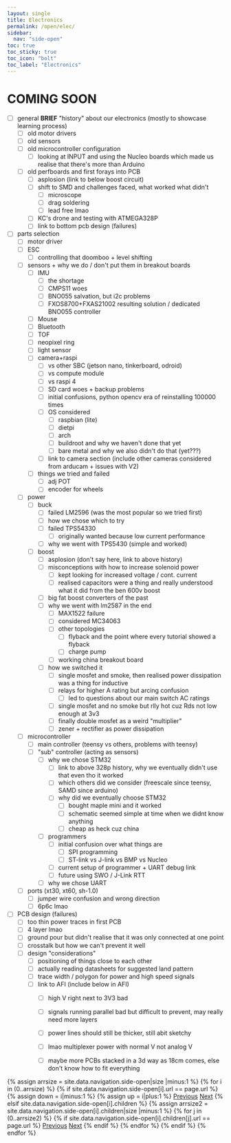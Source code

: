 ```yaml
---
layout: single
title: Electronics
permalink: /open/elec/
sidebar:
  nav: "side-open"
toc: true
toc_sticky: true
toc_icon: "bolt"
toc_label: "Electronics"
---
```


# COMING SOON

- [ ] general **BRIEF** "history" about our electronics (mostly to showcase learning process)
	- [ ] old motor drivers
	- [ ] old sensors
	- [ ] old microcontroller configuration
		- [ ] looking at INPUT and using the Nucleo boards which made us realise that there's more than Arduino
	- [ ] old perfboards and first forays into PCB
		- [ ] asplosion (link to below boost circuit)
		- [ ] shift to SMD and challenges faced, what worked what didn't 
			- [ ] microscope
			- [ ] drag soldering
			- [ ] lead free lmao
		- [ ] KC's drone and testing with ATMEGA328P
		- [ ] link to bottom pcb design (failures)
- [ ] parts selection
	- [ ] motor driver
	- [ ] ESC
		- [ ] controlling that doomboo + level shifting
	- [ ] sensors + why we do / don't put them in breakout boards
		- [ ] IMU
			- [ ] the shortage
			- [ ] CMPS11 woes
			- [ ] BNO055 salvation, but i2c problems
			- [ ] FXOS8700+FXAS21002 resulting solution / dedicated BNO055 controller
		- [ ] Mouse
		- [ ] Bluetooth
		- [ ] TOF
		- [ ] neopixel ring
		- [ ] light sensor
		- [ ] camera+raspi
			- [ ] vs other SBC (jetson nano, tinkerboard, odroid)
			- [ ] vs compute module
			- [ ] vs raspi 4
			- [ ] SD card woes + backup problems
			- [ ] initial confusions, python opencv era of reinstalling 100000 times
			- [ ] OS considered
				- [ ] raspbian (lite)
				- [ ] dietpi
				- [ ] arch
				- [ ] buildroot and why we haven't done that yet
				- [ ] bare metal and why we also didn't do that (yet???)
			- [ ] link to camera section (include other cameras considered from arducam + issues with V2)
		- [ ] things we tried and failed
			- [ ] adj POT
			- [ ] encoder for wheels
	- [ ] power
		- [ ] buck
			- [ ] failed LM2596 (was the most popular so we tried first)
			- [ ] how we chose which to try
			- [ ] failed TPS54330
				- [ ] originally wanted because low current performance
			- [ ] why we went with TPS5430 (simple and worked)
		- [ ] boost
			- [ ] asplosion (don't say here, link to above history)
			- [ ] misconceptions with how to increase solenoid power
				- [ ] kept looking for increased voltage / cont. current
				- [ ] realised capacitors were a thing and really understood what it did from the ben 600v boost
			- [ ] big fat boost converters of the past
			- [ ] why we went with lm2587 in the end
				- [ ] MAX1522 failure
				- [ ] considered MC34063
				- [ ] other topologies
					- [ ] flyback and the point where every tutorial showed a flyback
					- [ ] charge pump
				- [ ] working china breakout board
			- [ ] how we switched it
				- [ ] single mosfet and smoke, then realised power dissipation was a thing for inductive
				- [ ] relays for higher A rating but arcing confusion
					- [ ] led to questions about our main switch AC ratings
				- [ ] single mosfet and no smoke but rlly hot cuz Rds not low enough at 3v3
				- [ ] finally double mosfet as a weird "multiplier"
				- [ ] zener + rectifier as power dissipation
	- [ ] microcontroller
		- [ ] main controller (teensy vs others, problems with teensy)
		- [ ] "sub" controller (acting as sensors)
			- [ ] why we chose STM32
				- [ ] link to above 328p history, why we eventually didn't use that even tho it worked
				- [ ] which others did we consider (freescale since teensy, SAMD since arduino)
				- [ ] why did we eventually choose STM32 
					- [ ] bought maple mini and it worked
					- [ ] schematic seemed simple at time when we didnt know anything
					- [ ] cheap as heck cuz china
			- [ ] programmers
				- [ ] initial confusion over what things are
					- [ ] SPI programming
					- [ ] ST-link vs J-link vs BMP vs Nucleo
				- [ ] current setup of programmer + UART debug link
				- [ ] future using SWO / J-Link RTT
			- [ ] why we chose UART
	- [ ] ports (xt30, xt60, sh-1.0)
		- [ ] jumper wire confusion and wrong direction
		- [ ] 6p6c lmao
- [ ] PCB design (failures)
	- [ ] too thin power traces in first PCB
	- [ ] 4 layer lmao
	- [ ] ground pour but didn't realise that it was only connected at one point
	- [ ] crosstalk but how we can't prevent it well
	- [ ] design "considerations"
		- [ ] positioning of things close to each other
		- [ ] actually reading datasheets for suggested land pattern
		- [ ] trace width / polygon for power and high speed signals
		- [ ] link to AFI (include below in AFI)
			- [ ] high V right next to 3V3 bad
			- [ ] signals running parallel bad but difficult to prevent, may really need more layers
			- [ ] power lines should still be thicker, still abit sketchy
			- [ ] lmao multiplexer power with normal V not analog V
			- [ ] maybe more PCBs stacked in a 3d way as 18cm comes, else don't know how to fit everything
	

<!-- Including pagination manually since these are pages so page layout MUST be changed under navigation.yml -->
<nav class="pagination">
{% assign arrsize = site.data.navigation.side-open|size |minus:1 %}
{% for i in (0..arrsize) %}
	{% if site.data.navigation.side-open[i].url == page.url %}
		{% assign down = i|minus:1 %}
		{% assign up = i|plus:1 %}
		<a href="{% if i == 0 %}#{% elsif site.data.navigation.side-open[down].children %}{% assign arrsize2 = site.data.navigation.side-open[down].children|size |minus:1 %}{{ site.data.navigation.side-open[down].children[arrsize2].url }}{% else %}{{ site.data.navigation.side-open[down].url }}{% endif %}" class="pagination--pager {% if i == 0 %}disabled{% endif %}" title="{% unless i == 0 %}{% if site.data.navigation.side-open[down].children %}{{site.data.navigation.side-open[down].children[arrsize2].title}}{% else %}{{site.data.navigation.side-open[down].title}}{% endif %}{% endunless %}">Previous</a>
		<a href="{% if i >= arrsize %}#{% elsif site.data.navigation.side-open[i].children %}{{ site.data.navigation.side-open[i].children[0].url }}{% elsif site.data.navigation.side-open[up].url %}{{ site.data.navigation.side-open[up].url }}{% else %}{{ site.data.navigation.side-open[up].children[0].url }}{% endif %}" class="pagination--pager {% if i >= arrsize %}disabled{% endif %}" title="{% unless i >= arrsize %}{% if site.data.navigation.side-open[i].children %}{{ site.data.navigation.side-open[i].children[0].title }}{% elsif site.data.navigation.side-open[up].url %}{{ site.data.navigation.side-open[up].title }}{% else %}{{ site.data.navigation.side-open[up].children[0].title }}{% endif %}{% endunless %}">Next</a>
	{% elsif site.data.navigation.side-open[i].children %}
		{% assign arrsize2 = site.data.navigation.side-open[i].children|size |minus:1 %}
		{% for j in (0..arrsize2) %}
			{% if site.data.navigation.side-open[i].children[j].url == page.url %}
				<a href="{% if j == 0 %}{{site.data.navigation.side-open[i].url}}{% else %}{% assign down = j|minus:1 %}{{ site.data.navigation.side-open[i].children[down].url }}{% endif %}" class="pagination--pager" title="{{site.data.navigation.side-open[down].title}}">Previous</a>
				<a href="{% if j >= arrsize2 %}{% assign up = i|plus:1 %}{{site.data.navigation.side-open[up].url}}{% else %}{% assign up = j|plus:1 %}{{ site.data.navigation.side-open[i].children[up].url }}{% endif %}" class="pagination--pager" title="{% if j >= arrsize2 %}{{site.data.navigation.side-open[up].title}}{% else %}{{ site.data.navigation.side-open[i].children[up].title }}{% endif %}">Next</a>
			{% endif %}
		{% endfor %}
	{% endif %}
{% endfor %}  
</nav>

<style>
	ul.visible-links li.masthead__menu-item a[href="/open/intro/"]:before {
		transform: scaleX(1);
	}
	ul.hidden-links li.masthead__menu-item a[href="/open/intro/"] {
		color: #fff;
		background: #0092ca;
	}
</style>